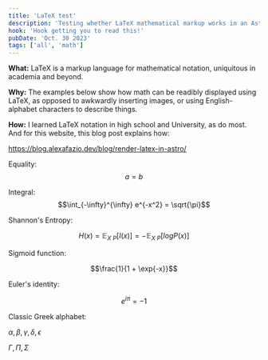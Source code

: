 ```yaml
---
title: 'LaTeX test'
description: 'Testing whether LaTeX mathematical markup works in an Astro blog post.'
hook: 'Hook getting you to read this!'
pubDate: 'Oct. 30 2023'
tags: ['all', 'math']
---
```

**What:** LaTeX is a markup language for mathematical notation, uniquitous in academia and beyond.

**Why:** The examples below show how math can be readibly displayed using LaTeX, as opposed to awkwardly inserting images, or using English-alphabet characters to describe things.

**How:** I learned LaTeX notation in high school and University, as do most. And for this website, this blog post explains how: 

https://blog.alexafazio.dev/blog/render-latex-in-astro/


Equality:
$$a = b$$

Integral:
$$\int_{-\infty}^{\infty} e^{-x^2} = \sqrt{\pi}$$

Shannon's Entropy:

$$H(x) = \mathbb{E}_{X ~ P}[I(x)] = -\mathbb{E}_{X ~ P}[log P(x)]$$

Sigmoid function:

$$\frac{1}{1 + \exp{-x}}$$

Euler's identity:

$$e^{i\pi} = -1$$

Classic Greek alphabet:

$\alpha,  \beta, \gamma, \delta, \epsilon$

$\Gamma, \Pi, \Sigma$

